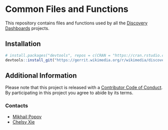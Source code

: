 Common Files and Functions
==========================

This repository contains files and functions used by all the [Discovery Dashboards](https://discovery.wmflabs.org/) projects.

## Installation

```R
# install.packages("devtools", repos = c(CRAN = "https://cran.rstudio.com/"))
devtools::install_git("https://gerrit.wikimedia.org/r/wikimedia/discovery/polloi")
```

## Additional Information

Please note that this project is released with a [Contributor Code of Conduct](CONDUCT.md). By participating in this project you agree to abide by its terms.

### Contacts

- [Mikhail Popov](https://meta.wikimedia.org/wiki/User:MPopov_(WMF))
- [Chelsy Xie](https://meta.wikimedia.org/wiki/User:CXie_(WMF))

